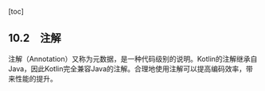 [toc]

## 10.2　注解

注解（Annotation）又称为元数据，是一种代码级别的说明。Kotlin的注解继承自Java，因此Kotlin完全兼容Java的注解。合理地使用注解可以提高编码效率，带来性能的提升。

